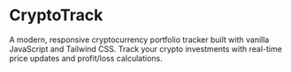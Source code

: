 # CryptoTrack
A modern, responsive cryptocurrency portfolio tracker built with vanilla JavaScript and Tailwind CSS. Track your crypto investments with real-time price updates and profit/loss calculations.
